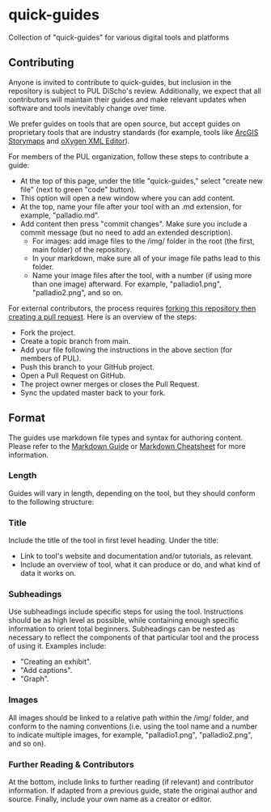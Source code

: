 # quick-guides
Collection of "quick-guides" for various digital tools and platforms

## Contributing
Anyone is invited to contribute to quick-guides, but inclusion in the repository is subject to PUL DiScho's review. Additionally, we expect that all contributors will maintain their guides and make relevant updates when software and tools inevitably change over time.

We prefer guides on tools that are open source, but accept guides on proprietary tools that are industry standards (for example, tools like [ArcGIS Storymaps](https://storymaps.arcgis.com/) and [oXygen XML Editor](https://www.oxygenxml.com/)). 

For members of the PUL organization, follow these steps to contribute a guide:
- At the top of this page, under the title "quick-guides," select "create new file" (next to green "code" button).
- This option will open a new window where you can add content.
- At the top, name your file after your tool with an .md extension, for example, "palladio.md".
- Add content then press "commit changes". Make sure you include a commit message (but no need to add an extended description).
  - For images: add image files to the /img/ folder in the root (the first, main folder) of the repository.
  - In your markdown, make sure all of your image file paths lead to this folder.
  - Name your image files after the tool, with a number (if using more than one image) afterward. For example, "palladio1.png", "palladio2.png", and so on.

For external contributors, the process requires [forking this repository then creating a pull request](https://git-scm.com/book/en/v2/GitHub-Contributing-to-a-Project). Here is an overview of the steps:
- Fork the project.
- Create a topic branch from main.
- Add your file following the instructions in the above section (for members of PUL).
- Push this branch to your GitHub project.
- Open a Pull Request on GitHub.
- The project owner merges or closes the Pull Request.
- Sync the updated master back to your fork.


## Format
The guides use markdown file types and syntax for authoring content. Please refer to the [Markdown Guide](https://www.markdownguide.org/) or [Markdown Cheatsheet](https://www.markdownguide.org/cheat-sheet/) for more information. 

### Length
Guides will vary in length, depending on the tool, but they should conform to the following structure:

### Title
Include the title of the tool in first level heading. Under the title:
  - Link to tool's website and documentation and/or tutorials, as relevant.
  - Include an overview of tool, what it can produce or do, and what kind of data it works on.

### Subheadings
Use subheadings include specific steps for using the tool. Instructions should be as high level as possible, while containing enough specific information to orient total beginners. Subheadings can be nested as necessary to reflect the components of that particular tool and the process of using it. Examples include:
- "Creating an exhibit".
- "Add captions".
- "Graph".

### Images
All images should be linked to a relative path within the /img/ folder, and conform to the naming conventions (i.e. using the tool name and a number to indicate multiple images, for example, "palladio1.png", "palladio2.png", and so on).

### Further Reading & Contributors
At the bottom, include links to further reading (if relevant) and contributor information. If adapted from a previous guide, state the original author and source. Finally, include your own name as a creator or editor. 
